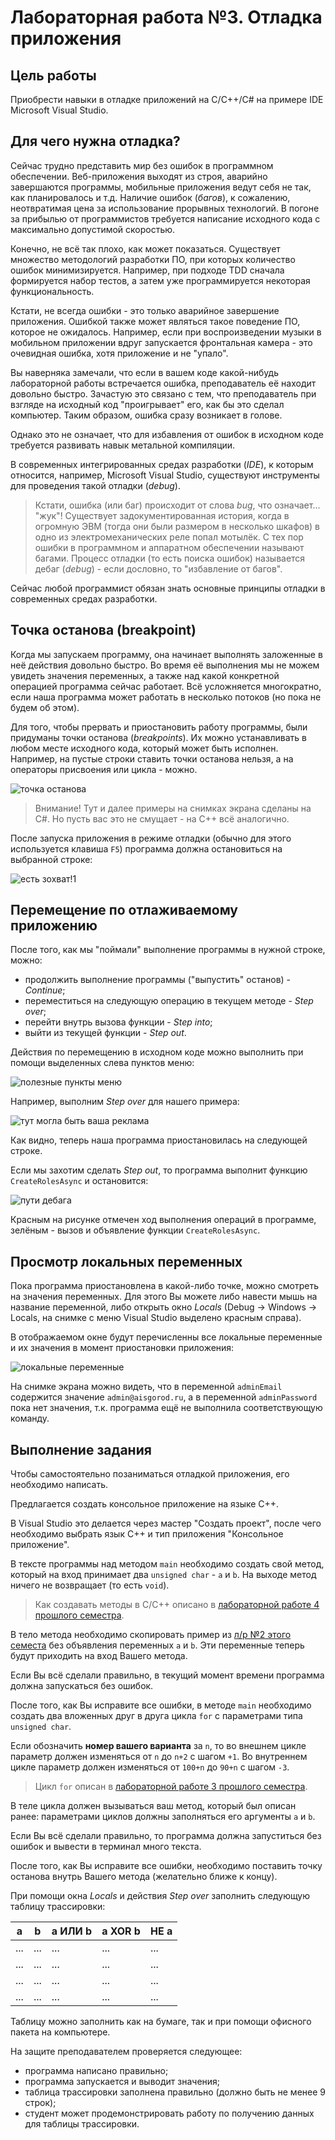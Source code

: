 # Лабораторная работа №3. Отладка приложения

## Цель работы

Приобрести навыки в отладке приложений на C/C++/C# на примере IDE Microsoft Visual Studio.

## Для чего нужна отладка?

Сейчас трудно представить мир без ошибок в программном обеспечении.
Веб-приложения выходят из строя, аварийно завершаются программы, мобильные приложения ведут себя не так, как планировалось и т.д.
Наличие ошибок (_багов_), к сожалению, неотвратимая цена за использование прорывных технологий.
В погоне за прибылью от программистов требуется написание исходного кода с максимально допустимой скоростью.

Конечно, не всё так плохо, как может показаться.
Существует множество методологий разработки ПО, при которых количество ошибок минимизируется.
Например, при подходе TDD сначала формируется набор тестов, а затем уже программируется некоторая функциональность.

Кстати, не всегда ошибки - это только аварийное завершение приложения.
Ошибкой также может являться такое поведение ПО, которое не ожидалось.
Например, если при воспроизведении музыки в мобильном приложении вдруг запускается фронтальная камера - это очевидная ошибка, хотя приложение и не "упало".

Вы наверняка замечали, что если в вашем коде какой-нибудь лабораторной работы встречается ошибка, преподаватель её находит довольно быстро.
Зачастую это связано с тем, что преподаватель при взгляде на исходный код "проигрывает" его, как бы это сделал компьютер.
Таким образом, ошибка сразу возникает в голове.

Однако это не означает, что для избавления от ошибок в исходном коде требуется развивать навык метальной компиляции.

В современных интегрированных средах разработки (_IDE_), к которым относится, например, Microsoft Visual Studio, существуют инструменты для проведения такой отладки (_debug_).

> Кстати, ошибка (или баг) происходит от слова _bug_, что означает... "жук"!
> Существует задокументированная история, когда в огромную ЭВМ (тогда они были размером в несколько шкафов) в одно из электромеханических реле попал мотылёк.
> С тех пор ошибки в программном и аппаратном обеспечении называют багами.
> Процесс отладки (то есть поиска ошибок) называется дебаг (_debug_) - если дословно, то "избавление от багов".

Сейчас любой программист обязан знать основные принципы отладки в современных средах разработки.

## Точка останова (breakpoint)

Когда мы запускаем программу, она начинает выполнять заложенные в неё действия довольно быстро.
Во время её выполнения мы не можем увидеть значения переменных, а также над какой конкретной операцией программа сейчас работает.
Всё усложняется многократно, если наша программа может работать в несколько потоков (но пока не будем об этом).

Для того, чтобы прервать и приостановить работу программы, были придуманы точки останова (_breakpoints_).
Их можно устанавливать в любом месте исходного кода, который может быть исполнен.
Например, на пустые строки ставить точки останова нельзя, а на операторы присвоения или цикла - можно.

![точка останова](/files/cw13-1.png)

> Внимание! Тут и далее примеры на снимках экрана сделаны на C#.
> Но пусть вас это не смущает - на C++ всё аналогично.

После запуска приложения в режиме отладки (обычно для этого используется клавиша `F5`) программа должна остановиться на выбранной строке:

![есть зохват!1](/files/cw13-2.png)

## Перемещение по отлаживаемому приложению

После того, как мы "поймали" выполнение программы в нужной строке, можно:
- продолжить выполнение программы ("выпустить" останов) - _Continue_;
- переместиться на следующую операцию в текущем методе - _Step over_;
- перейти внутрь вызова функции - _Step into_;
- выйти из текущей функции - _Step out_.

Действия по перемещению в исходном коде можно выполнить при помощи выделенных слева пунктов меню:

![полезные пункты меню](/files/cw13-3.png)

Например, выполним _Step over_ для нашего примера:

![тут могла быть ваша реклама](/files/cw13-4.png)

Как видно, теперь наша программа приостановилась на следующей строке.

Если мы захотим сделать _Step out_, то программа выполнит функцию `CreateRolesAsync` и остановится:

![пути дебага](/files/cw13-5.png)

Красным на рисунке отмечен ход выполнения операций в программе, зелёным - вызов и объявление функции `CreateRolesAsync`.

## Просмотр локальных переменных

Пока программа приостановлена в какой-либо точке, можно смотреть на значения переменных.
Для этого Вы можете либо навести мышь на название переменной, либо открыть окно _Locals_ (Debug -> Windows -> Locals, на снимке с меню Visual Studio выделено красным справа).

В отображаемом окне будут перечисленны все локальные переменные и их значения в момент приостановки приложения:

![локальные переменные](/files/cw13-6.png)

На снимке экрана можно видеть, что в переменной `adminEmail` содержится значение `admin@aisgorod.ru`, а в переменной `adminPassword` пока нет значения, т.к. программа ещё не выполнила соответствующую команду.

## Выполнение задания

Чтобы самостоятельно позаниматься отладкой приложения, его необходимо написать.

Предлагается создать консольное приложение на языке C++.

В Visual Studio это делается через мастер "Создать проект", после чего необходимо выбрать язык C++ и тип приложения "Консольное приложение".

В тексте программы над методом `main` необходимо создать свой метод, который на вход принимает два `unsigned char` - `a` и `b`.
На выходе метод ничего не возвращает (то есть `void`).

> Как создавать методы в C/C++ описано в [лабораторной работе 4 прошлого семестра](../cw04/README.md).

В тело метода необходимо скопировать пример из [л/р №2 этого семеста](../cw12/README.md) без объявления переменных `a` и `b`.
Эти переменные теперь будут приходить на вход Вашего метода.

Если Вы всё сделали правильно, в текущий момент времени программа должна запускаться без ошибок.

После того, как Вы исправите все ошибки, в методе `main` необходимо создать два вложенных друг в друга цикла `for` с параметрами типа `unsigned char`.

Если обозначить **номер вашего варианта** за `n`, то во внешнем цикле параметр должен изменяться от `n` до `n+2` с шагом `+1`.
Во внутреннем цикле параметр должен изменяться от `100+n` до `90+n` с шагом `-3`.

> Цикл `for` описан в [лабораторной работе 3 прошлого семестра](../cw03/README.md).

В теле цикла должен вызываться ваш метод, который был описан ранее: параметрами циклов должны заполняться его аргументы `a` и `b`.

Если Вы всё сделали правильно, то программа должна запуститься без ошибок и вывести в терминал много текста.

После того, как Вы исправите все ошибки, необходимо поставить точку останова внутрь Вашего метода (желательно ближе к концу).

При помощи окна _Locals_ и действия _Step over_ заполнить следующую таблицу трассировки:

| a   | b   | a ИЛИ b | a XOR b | НЕ a |
| --- | --- | ------- | ------- | ---- |
| ... | ... | ...     | ...     | ...  |
| ... | ... | ...     | ...     | ...  |
| ... | ... | ...     | ...     | ...  |
| ... | ... | ...     | ...     | ...  |

Таблицу можно заполнить как на бумаге, так и при помощи офисного пакета на компьютере.

На защите преподавателем проверяется следующее:
- программа написано правильно;
- программа запускается и выводит значения;
- таблица трассировки заполнена правильно (должно быть не менее 9 строк);
- студент может продемонстрировать работу по получению данных для таблицы трассировки.
